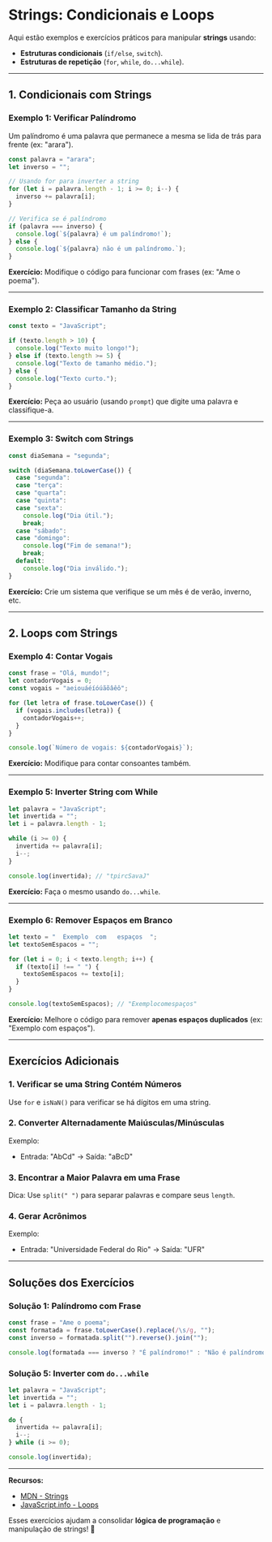 # Strings: Condicionais e Loops  

Aqui estão exemplos e exercícios práticos para manipular **strings** usando:  

- **Estruturas condicionais** (`if/else`, `switch`).  
- **Estruturas de repetição** (`for`, `while`, `do...while`).  

---

## **1. Condicionais com Strings**  

### **Exemplo 1: Verificar Palíndromo**  

Um palíndromo é uma palavra que permanece a mesma se lida de trás para frente (ex: "arara").  

```javascript
const palavra = "arara";
let inverso = "";

// Usando for para inverter a string
for (let i = palavra.length - 1; i >= 0; i--) {
  inverso += palavra[i];
}

// Verifica se é palíndromo
if (palavra === inverso) {
  console.log(`${palavra} é um palíndromo!`);
} else {
  console.log(`${palavra} não é um palíndromo.`);
}
```

**Exercício:** Modifique o código para funcionar com frases (ex: "Ame o poema").  

---

### **Exemplo 2: Classificar Tamanho da String**  

```javascript
const texto = "JavaScript";

if (texto.length > 10) {
  console.log("Texto muito longo!");
} else if (texto.length >= 5) {
  console.log("Texto de tamanho médio.");
} else {
  console.log("Texto curto.");
}
```

**Exercício:** Peça ao usuário (usando `prompt`) que digite uma palavra e classifique-a.  

---

### **Exemplo 3: Switch com Strings**  

```javascript
const diaSemana = "segunda";

switch (diaSemana.toLowerCase()) {
  case "segunda":
  case "terça":
  case "quarta":
  case "quinta":
  case "sexta":
    console.log("Dia útil.");
    break;
  case "sábado":
  case "domingo":
    console.log("Fim de semana!");
    break;
  default:
    console.log("Dia inválido.");
}
```

**Exercício:** Crie um sistema que verifique se um mês é de verão, inverno, etc.  

---

## **2. Loops com Strings**  

### **Exemplo 4: Contar Vogais**  

```javascript
const frase = "Olá, mundo!";
let contadorVogais = 0;
const vogais = "aeiouáéíóúãõâêô";

for (let letra of frase.toLowerCase()) {
  if (vogais.includes(letra)) {
    contadorVogais++;
  }
}

console.log(`Número de vogais: ${contadorVogais}`);
```

**Exercício:** Modifique para contar consoantes também.  

---

### **Exemplo 5: Inverter String com While**  

```javascript
let palavra = "JavaScript";
let invertida = "";
let i = palavra.length - 1;

while (i >= 0) {
  invertida += palavra[i];
  i--;
}

console.log(invertida); // "tpircSavaJ"
```

**Exercício:** Faça o mesmo usando `do...while`.  

---

### **Exemplo 6: Remover Espaços em Branco**  

```javascript
let texto = "  Exemplo  com   espaços  ";
let textoSemEspacos = "";

for (let i = 0; i < texto.length; i++) {
  if (texto[i] !== " ") {
    textoSemEspacos += texto[i];
  }
}

console.log(textoSemEspacos); // "Exemplocomespaços"
```

**Exercício:** Melhore o código para remover **apenas espaços duplicados** (ex: "Exemplo com espaços").  

---

## **Exercícios Adicionais**  

### **1. Verificar se uma String Contém Números**  

Use `for` e `isNaN()` para verificar se há dígitos em uma string.  

### **2. Converter Alternadamente Maiúsculas/Minúsculas**  

Exemplo:  

- Entrada: "AbCd" → Saída: "aBcD"

### **3. Encontrar a Maior Palavra em uma Frase**  

Dica: Use `split(" ")` para separar palavras e compare seus `length`.  

### **4. Gerar Acrônimos**  

Exemplo:  

- Entrada: "Universidade Federal do Rio" → Saída: "UFR"  

---

## **Soluções dos Exercícios**  

### **Solução 1: Palíndromo com Frase**  

```javascript
const frase = "Ame o poema";
const formatada = frase.toLowerCase().replace(/\s/g, "");
const inverso = formatada.split("").reverse().join("");

console.log(formatada === inverso ? "É palíndromo!" : "Não é palíndromo.");
```

### **Solução 5: Inverter com `do...while`**  

```javascript
let palavra = "JavaScript";
let invertida = "";
let i = palavra.length - 1;

do {
  invertida += palavra[i];
  i--;
} while (i >= 0);

console.log(invertida);
```

---

**Recursos:**  

- [MDN - Strings](https://developer.mozilla.org/pt-BR/docs/Web/JavaScript/Reference/Global_Objects/String)  
- [JavaScript.info - Loops](https://javascript.info/while-for)  

Esses exercícios ajudam a consolidar **lógica de programação** e manipulação de strings! 🚀
